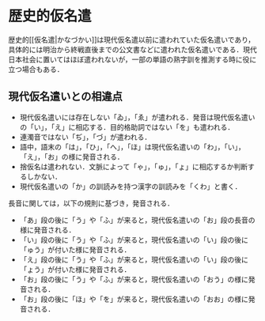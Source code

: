 <!---
title: 歴史的仮名遣
category: Japanese
language: Japanese
--->

# 歴史的仮名遣

歴史的[[仮名遣|かなづかい]]は現代仮名遣以前に遣われていた仮名遣いであり，具体的には明治から終戦直後までの公文書などに遣われた仮名遣いである．現代日本社会に置いてはほぼ遣われないが，一部の単語の熟字訓を推測する時に役に立つ場合もある．

## 現代仮名遣いとの相違点

- 現代仮名遣いには存在しない「ゐ」，「ゑ」が遣われる．発音は現代仮名遣いの「い」，「え」に相応する．目的格助詞ではない「を」も遣われる．
- 連濁音ではない「ぢ」，「づ」が遣われる．
- 語中，語末の「は」，「ひ」，「へ」，「ほ」は現代仮名遣いの「わ」，「い」，「え」，「お」の様に発音される．
- 捨仮名は遣われない．文脈によって「ゃ」，「ゅ」，「ょ」に相応するか判断するしかない．
- 現代仮名遣いの「か」の訓読みを持つ漢字の訓読みを「くわ」と書く．

長音に関しては，以下の規則に基づき，発音される．

- 「あ」段の後に「う」や「ふ」が来ると，現代仮名遣いの「お」段の長音の様に発音される．
- 「い」段の後に「う」や「ふ」が来ると，現代仮名遣いの「い」段の後に「ゅう」が付いた様に発音される．
- 「え」段の後に「う」や「ふ」が来ると，現代仮名遣いの「い」段の後に「ょう」が付いた様に発音される．
- 「お」段の後に「う」や「ふ」が来ると，現代仮名遣いの「おう」の様に発音される．
- 「お」段の後に「ほ」や「を」が来ると，現代仮名遣いの「おお」の様に発音される．
